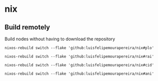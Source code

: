 # nix

## Build remotely

Build nodes without having to download the repository




   ```
   nixos-rebuild switch --flake 'github:luisfelipemourapereira/nix#plo'
   ```
   ```
   nixos-rebuild switch --flake 'github:luisfelipemourapereira/nix#rai'
   ```
   ```
   nixos-rebuild switch --flake 'github:luisfelipemourapereira/nix#cid'
   ```
   ```
   nixos-rebuild switch --flake 'github:luisfelipemourapereira/nix#ani'
   ```
